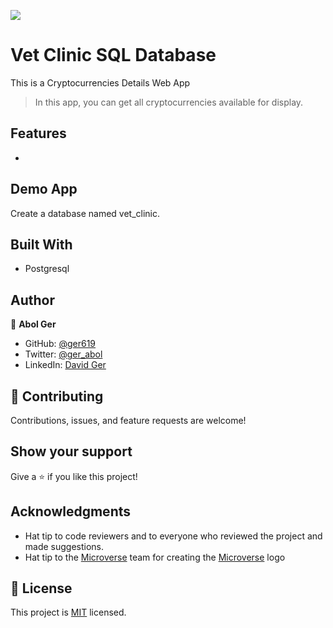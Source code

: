 ![](https://img.shields.io/badge/Microverse-blueviolet)

# Vet Clinic SQL Database

This is a Cryptocurrencies Details Web App

> In this app, you can get all cryptocurrencies available for display.

## Features

-

## Demo App

Create a database named vet_clinic.

## Built With

- Postgresql


## Author


👤 **Abol Ger**

- GitHub: [@ger619](https://github.com/ger619)
- Twitter: [@ger_abol](https://twitter.com/ger_abol)
- LinkedIn: [David Ger](https://linkedin.com/in/david-ger-426b4576)

## 🤝 Contributing

Contributions, issues, and feature requests are welcome!

## Show your support

Give a ⭐️ if you like this project!

## Acknowledgments

- Hat tip to code reviewers and to everyone who reviewed the project and made suggestions.
- Hat tip to the [Microverse](https://microverse.io/) team for creating the [Microverse](https://microverse.io/) logo

## 📝 License


This project is [MIT](./MIT.md) licensed.
